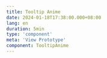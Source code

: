 ```yaml
---
title: Tooltip Anime
date: 2024-01-18T17:38:00.000+08:00
lang: en
duration: 5min
type: 'component'
meta: 'View Prototype'
component: TooltipAnime
---
```


<Title />

<TooltipAnime />
